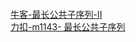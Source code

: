 ```python

```
[牛客-最长公共子序列-II](https://www.nowcoder.com/practice/6d29638c85bb4ffd80c020fe244baf11?tpId=196&&tqId=37131&rp=1&ru=/activity/oj&qru=/ta/job-code-total/question-ranking)\
[力扣-m1143-
最长公共子序列](https://leetcode-cn.com/problems/longest-common-subsequence/solution/zui-chang-gong-gong-zi-xu-lie-by-leetcod-y7u0/)
